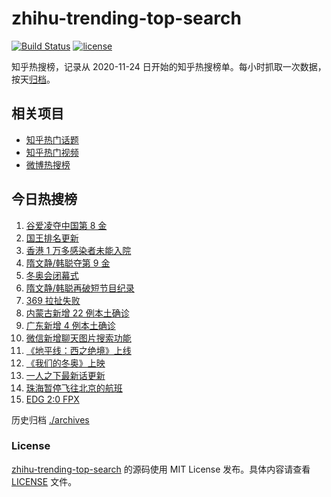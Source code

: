 # zhihu-trending-top-search

[![Build Status](https://github.com/justjavac/zhihu-trending-top-search/workflows/ci/badge.svg?branch=main)](https://github.com/justjavac/zhihu-trending-top-search/actions)
[![license](https://img.shields.io/github/license/justjavac/zhihu-trending-top-search)](https://github.com/justjavac/zhihu-trending-top-search/blob/main/LICENSE)

知乎热搜榜，记录从 2020-11-24 日开始的知乎热搜榜单。每小时抓取一次数据，按天[归档](./archives)。

## 相关项目

- [知乎热门话题](https://github.com/justjavac/zhihu-trending-hot-questions)
- [知乎热门视频](https://github.com/justjavac/zhihu-trending-hot-video)
- [微博热搜榜](https://github.com/justjavac/weibo-trending-hot-search)

## 今日热搜榜

<!-- BEGIN -->
<!-- 最后更新时间 Sun Feb 20 2022 02:08:03 GMT+0800 (China Standard Time) -->

1. [谷爱凌夺中国第 8 金](https://www.zhihu.com/search?q=谷爱凌)
1. [国王排名更新](https://www.zhihu.com/search?q=国王排名)
1. [香港 1 万多感染者未能入院](https://www.zhihu.com/search?q=香港疫情)
1. [隋文静/韩聪夺第 9 金](https://www.zhihu.com/search?q=隋文静/韩聪)
1. [冬奥会闭幕式](https://www.zhihu.com/search?q=冬奥会闭幕式)
1. [隋文静/韩聪再破短节目纪录](https://www.zhihu.com/search?q=隋文静/韩聪)
1. [369 拉扯失败](https://www.zhihu.com/search?q=tes)
1. [内蒙古新增 22 例本土确诊](https://www.zhihu.com/search?q=内蒙古新增)
1. [广东新增 4 例本土确诊](https://www.zhihu.com/search?q=广东新增)
1. [微信新增聊天图片搜索功能](https://www.zhihu.com/search?q=微信聊天图片搜索)
1. [《地平线：西之绝境》上线](https://www.zhihu.com/search?q=地平线西之绝境)
1. [《我们的冬奥》上映](https://www.zhihu.com/search?q=我们的冬奥)
1. [一人之下最新话更新](https://www.zhihu.com/search?q=一人之下)
1. [珠海暂停飞往北京的航班](https://www.zhihu.com/search?q=珠海疫情)
1. [EDG 2:0 FPX](https://www.zhihu.com/search?q=edg)

<!-- END -->

历史归档 [./archives](./archives)

### License

[zhihu-trending-top-search](https://github.com/justjavac/zhihu-trending-top-search)
的源码使用 MIT License 发布。具体内容请查看 [LICENSE](./LICENSE) 文件。
